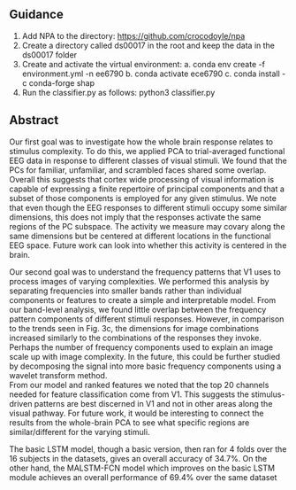 ## Guidance

1. Add NPA to the directory: https://github.com/crocodoyle/npa
2. Create a directory called ds00017 in the root and keep the data in the ds00017 folder
3. Create and activate the virtual environment: 
            a. conda env create -f environment.yml -n ee6790
            b. conda activate ece6790
            c. conda install -c conda-forge shap
4. Run the classifier.py as follows:
            python3 classifier.py


## Abstract 
Our first goal was to investigate how the whole brain response relates to stimulus complexity. To do this, we applied PCA to trial-averaged functional EEG data in response to different classes of visual stimuli. We found that the PCs for familiar, unfamiliar, and scrambled faces shared some overlap. Overall this suggests that cortex wide processing of visual information is capable of expressing a finite repertoire of principal components and that a subset of those components is employed for any given stimulus. We note that even though the EEG responses to different stimuli occupy some similar dimensions, this does not imply that the responses activate the same regions of the PC subspace. The activity we measure may covary along the same dimensions but be centered at different locations in the functional EEG space. Future work can look into whether this activity is centered in the brain. 

Our second goal was to understand the frequency patterns that V1 uses to process images of varying complexities. We performed this analysis by separating frequencies into smaller bands rather than individual components or features to create a simple and interpretable model. From our band-level analysis, we found little overlap between the frequency pattern components of different stimuli responses. However, in comparison to the trends seen in Fig. 3c, the dimensions for image combinations increased similarly to the combinations of the responses they invoke. Perhaps the number of frequency components used to explain an image scale up with image complexity. In the future, this could be further studied by decomposing the signal into more basic frequency components using a wavelet transform method.  
From our model and ranked features we noted that the top 20 channels needed for feature classification come from V1. This suggests the stimulus-driven patterns are best discerned in V1 and not in other areas along the visual pathway. For future work, it would be interesting to connect the results from the whole-brain PCA to see what specific regions are similar/different for the varying stimuli. 


The basic LSTM model, though a basic version, then ran for 4 folds over the 16 subjects in the datasets, gives an overall accuracy of  34.7%. On the other hand, the MALSTM-FCN model which improves on the basic LSTM module achieves an overall performance of 69.4% over the same dataset



